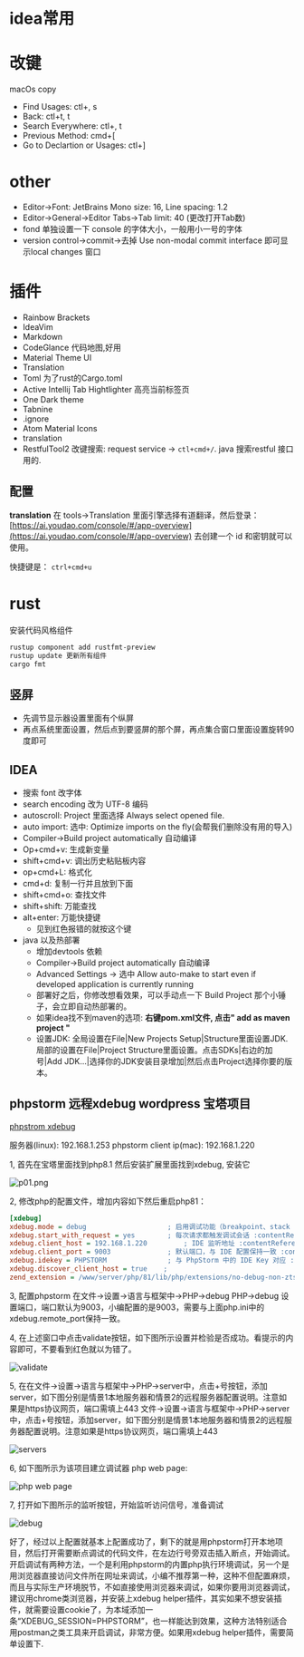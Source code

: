 # idea常用 

# 改键

macOs copy

- Find Usages: ctl+\, s
- Back: ctl+t, t
- Search Everywhere: ctl+\, t
- Previous Method: cmd+[
- Go to Declartion or Usages: ctl+]

# other
- Editor->Font: JetBrains Mono  size: 16, Line spacing: 1.2
- Editor->General->Editor Tabs->Tab limit: 40 (更改打开Tab数)
- fond 单独设置一下 console 的字体大小，一般用小一号的字体
- version control->commit->去掉 Use non-modal commit interface 即可显示local changes 窗口


# 插件

- Rainbow Brackets
- IdeaVim
- Markdown
- CodeGlance 代码地图,好用
- Material Theme UI
- Translation
- Toml 为了rust的Cargo.toml
- Active Intellij Tab Hightlighter 高亮当前标签页
- One Dark theme
- Tabnine
- .ignore
- Atom Material Icons
- translation
- RestfulTool2 改键搜索: request service -> `ctl+cmd+/`. java 搜索restful 接口用的.

## 配置

**translation**
 在 tools->Translation 里面引擎选择有道翻译，然后登录：[https://ai.youdao.com/console/#/app-overview](https://ai.youdao.com/console/#/app-overview) 去创建一个 id 和密钥就可以使用。


快捷键是： `ctrl+cmd+u`

# rust

安装代码风格组件 
```bash
rustup component add rustfmt-preview
rustup update 更新所有组件 
cargo fmt
```

## 竖屏

- 先调节显示器设置里面有个纵屏
- 再点系统里面设置，然后点到要竖屏的那个屏，再点集合窗口里面设置旋转90度即可


## IDEA

- 搜索 font 改字体
- search encoding 改为 UTF-8 编码
- autoscroll: Project 里面选择 Always select opened file.
- auto import: 选中: Optimize imports on the fly(会帮我们删除没有用的导入)
- Compiler->Build project automatically 自动编译
- Op+cmd+v: 生成新变量
- shift+cmd+v: 调出历史粘贴板内容
- op+cmd+L: 格式化
- cmd+d: 复制一行并且放到下面
- shift+cmd+o: 查找文件
- shift+shift: 万能查找
- alt+enter: 万能快捷键
  * 见到红色报错的就按这个键
- java 以及热部署
  * 增加devtools 依赖
  * Compiler->Build project automatically 自动编译
  * Advanced Settings -> 选中 Allow auto-make to start even if developed application is currently running
  * 部署好之后，你修改想看效果，可以手动点一下 Build Project 那个小锤子，会立即自动热部署的。
  * 如果idea找不到maven的选项: **右键pom.xml文件, 点击" add as maven project "**
  * 设置JDK: 全局设置在File|New Projects Setup|Structure里面设置JDK. 局部的设置在File|Project Structure里面设置。点击SDKs|右边的加号|Add JDK...|选择你的JDK安装目录增加|然后点击Project选择你要的版本。

## phpstorm 远程xdebug wordpress 宝塔项目

[phpstrom xdebug](https://www.cnblogs.com/eminer/p/17247178.html)

服务器(linux): 192.168.1.253
phpstorm client ip(mac): 192.168.1.220

1, 首先在宝塔里面找到php8.1 然后安装扩展里面找到xdebug, 安装它

![p01.png](./p01.png)

2, 修改php的配置文件，增加内容如下然后重启php81：

```ini
[xdebug]
xdebug.mode = debug                    ; 启用调试功能（breakpoint、stack trace） :contentReference[oaicite:4]{index=4}
xdebug.start_with_request = yes        ; 每次请求都触发调试会话 :contentReference[oaicite:5]{index=5}
xdebug.client_host = 192.168.1.220         ; IDE 监听地址 :contentReference[oaicite:6]{index=6}
xdebug.client_port = 9003              ; 默认端口，与 IDE 配置保持一致 :contentReference[oaicite:7]{index=7}
xdebug.idekey = PHPSTORM               ; 与 PhpStorm 中的 IDE Key 对应 :contentReference[oaicite:8]{index=8}
xdebug.discover_client_host = true    ; 
zend_extension = /www/server/php/81/lib/php/extensions/no-debug-non-zts-20210902/xdebug.so
```

3, 配置phpstorm 在文件->设置->语言与框架中->PHP->debug PHP->debug 设置端口，端口默认为9003，小编配置的是9003，需要与上面php.ini中的xdebug.remote_port保持一致。


4, 在上述窗口中点击validate按钮，如下图所示设置并检验是否成功。看提示的内容即可，不要看到红色就以为错了。

![validate](p02.png)

5, 在在文件->设置->语言与框架中->PHP->server中，点击+号按钮，添加server，如下图分别是情景1本地服务器和情景2的远程服务器配置说明。注意如果是https协议网页，端口需填上443 文件->设置->语言与框架中->PHP->server中，点击+号按钮，添加server，如下图分别是情景1本地服务器和情景2的远程服务器配置说明。注意如果是https协议网页，端口需填上443 

![servers](p04.png)

6, 如下图所示为该项目建立调试器 php web page:

![php web page](p05.png)

7, 打开如下图所示的监听按钮，开始监听访问信号，准备调试

![debug](p06.png)

好了，经过以上配置就基本上配置成功了，剩下的就是用phpstorm打开本地项目，然后打开需要断点调试的代码文件，在左边行号旁双击插入断点，开始调试。开启调试有两种方法，一个是利用phpstorm的内置php执行环境调试，另一个是用浏览器直接访问文件所在网址来调试，小编不推荐第一种，这种不但配置麻烦，而且与实际生产环境脱节，不如直接使用浏览器来调试，如果你要用浏览器调试，建议用chrome类浏览器，并安装上xdebug helper插件，其实如果不想安装插件，就需要设置cookie了，为本域添加一条“XDEBUG_SESSION=PHPSTORM”，也一样能达到效果，这种方法特别适合用postman之类工具来开启调试，非常方便。如果用xdebug helper插件，需要简单设置下.
